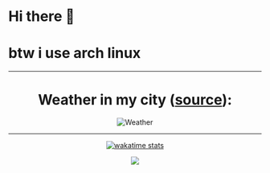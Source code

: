 # Hi there 👋
<h1>btw i use arch linux</h1>
<hr />
<h1 align="center">Weather in my city (<a href="https://github.com/Andcool-Systems/weather-widget-api">source</a>):</h1>
<p align="center">
   <img 
      src="https://weather.andcool.ru/api?place=ростов на дону&language=en&theme=pixel-city&size=small"
      alt="Weather"
      />
   </a>
</p>
<hr />
<p align="center">
   <a href="https://wakatime.com/@messenger_qs">
   <img 
      src="https://wakatime.com/badge/user/018c1ed7-aa46-4a1a-89ce-326d0c4b0b75.svg"
      alt="wakatime stats"
      /img>
   </a>
</p>
<p align="center">
  <a href="https://skillicons.dev">
    <img src="https://skillicons.dev/icons?i=rust,haskell,zig,arch,github,discord,git,tauri,prisma,linux,elixir,obsidian,devto&perline=13" />
  </a>
</p>
